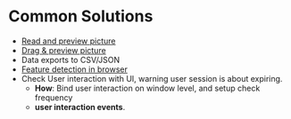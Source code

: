 
# Common Solutions

- [Read and preview picture](https://www.youtube.com/watch?v=-AR-6X_98rM&ab_channel=KyleRobinsonYoung)
- [Drag & preview picture](https://www.youtube.com/watch?v=-AR-6X_98rM&ab_channel=KyleRobinsonYoung)
- Data exports to CSV/JSON
- [Feature detection in browser](https://developer.mozilla.org/en-US/docs/Learn/Tools_and_testing/Cross_browser_testing/Feature_detection)
- Check User interaction with UI, warning user session is about expiring.
   - **How**:  Bind user interaction on window level, and setup check frequency
   - **user interaction events**.
